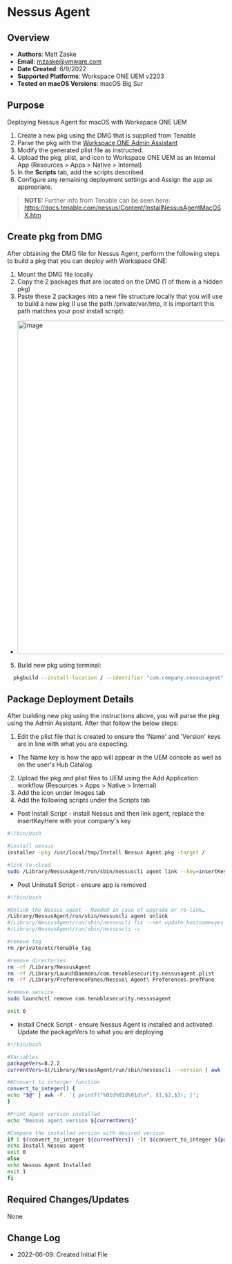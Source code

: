 # Nessus Agent

## Overview

- **Authors**: Matt Zaske
- **Email**: mzaske@vmware.com
- **Date Created**: 6/9/2022
- **Supported Platforms**: Workspace ONE UEM v2203
- **Tested on macOS Versions**: macOS Big Sur

## Purpose
<!-- Summary Start -->
Deploying Nessus Agent for macOS with Workspace ONE UEM
<!-- Summary End -->
1) Create a new pkg using the DMG that is supplied from Tenable
2) Parse the pkg with the [Workspace ONE Admin Assistant](https://awagent.com/AdminAssistant/VMwareAirWatchAdminAssistant.dmg)
3) Modify the generated plist file as instructed.
4) Upload the pkg, plist, and icon to Workspace ONE UEM as an Internal App (Resources > Apps > Native > Internal)
5) In the __Scripts__ tab, add the scripts described.
6) Configure any remaining deployment settings and Assign the app as appropriate.

  > **NOTE:** Further info from Tenable can be seen here: https://docs.tenable.com/nessus/Content/InstallNessusAgentMacOSX.htm

## Create pkg from DMG

After obtaining the DMG file for Nessus Agent, perform the following steps to build a pkg that you can deploy with Workspace ONE:
1) Mount the DMG file locally
2) Copy the 2 packages that are located on the DMG (1 of them is a hidden pkg)
3) Paste these 2 packages into a new file structure locally that you will use to build a new pkg (I use the path /private/var/tmp, it is important this path matches your post install script):
  - <img width="771" alt="image" src="https://user-images.githubusercontent.com/63124926/172905112-5e1da4b1-b25a-4409-a377-f13e33703ed0.png">
5) Build new pkg using terminal:
  ```BASH
	pkgbuild --install-location / --identifier "com.company.nessusagent" --version "1.0" --root ./payload/ --scripts ./scripts/ ./build/NessusAgent.pkg
  ```

## Package Deployment Details

After building new pkg using the instructions above, you will parse the pkg using the Admin Assistant. After that follow the below steps:
1) Edit the plist file that is created to ensure the 'Name' and 'Version' keys are in line with what you are expecting.
  * The Name key is how the app will appear in the UEM console as well as on the user's Hub Catalog.
2) Upload the pkg and plist files to UEM using the Add Application workflow (Resources > Apps > Native > Internal)
3) Add the icon under Images tab
4) Add the following scripts under the Scripts tab
  * Post Install Script - install Nessus and then link agent, replace the insertKeyHere with your company's key
  ```BASH
  #!/bin/bash
  
  #install nessus
  installer -pkg /usr/local/tmp/Install Nessus Agent.pkg -target /
  
  #link to cloud
  sudo /Library/NessusAgent/run/sbin/nessuscli agent link --key=insertKeyHere –cloud
  ```
  * Post Uninstall Script - ensure app is removed
  ```BASH
  #!/bin/bash

  #Unlink the Nessus agent - Needed in case of upgrade or re-link…
  /Library/NessusAgent/run/sbin/nessuscli agent unlink
  #/Library/NessusAgent/run/sbin/nessuscli fix --set update_hostname=yes
  #/Library/NessusAgent/run/sbin/nessuscli -v

  #remove tag
  rm /private/etc/tenable_tag

  #remove directories
  rm -rf /Library/NessusAgent
  rm -rf /Library/LaunchDaemons/com.tenablesecurity.nessusagent.plist
  rm -rf /Library/PreferencePanes/Nessus\ Agent\ Preferences.prefPane

  #remove service
  sudo launchctl remove com.tenablesecurity.nessusagent

  exit 0
  ```
  * Install Check Script - ensure Nessus Agent is installed and activated. Update the packageVers to what you are deploying
  ```BASH
  #!/bin/bash

  #Variables
  packageVers=8.2.2
  currentVers=$(/Library/NessusAgent/run/sbin/nessuscli --version | awk 'NR==1 {print $3}')

  ##Convert to interger function
  convert_to_integer() {
  echo "$@" | awk -F. '{ printf("%01d%01d%01d\n", $1,$2,$3); }';
  }

  #Print Agent version installed
  echo "Nessus agent version ${currentVers}"

  #Compare the installed version with desired verison
  if [ $(convert_to_integer ${currentVers}) -lt $(convert_to_integer ${packageVers}) ]; then
  echo Install Nessus agent
  exit 0
  else
  echo Nessus Agent Installed
  exit 1
  fi
  ```

## Required Changes/Updates

None

## Change Log

- 2022-06-09: Created Initial File
